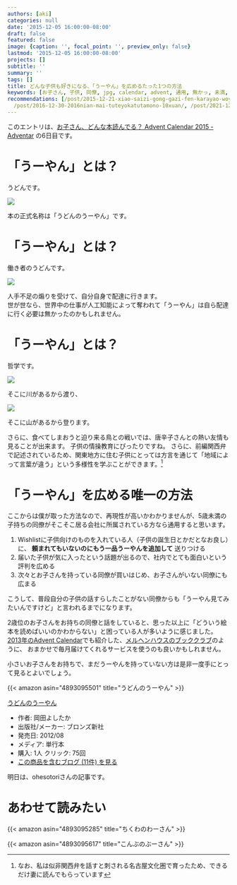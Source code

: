 ```yaml
---
authors: [aki]
categories: null
date: '2015-12-05 16:00:00-08:00'
draft: false
featured: false
image: {caption: '', focal_point: '', preview_only: false}
lastmod: '2015-12-05 16:00:00-08:00'
projects: []
subtitle: ''
summary: ''
tags: []
title: どんな子供も好きになる、「うーやん」を広めるたった1つの方法
keywords: [お子さん, 子供, 同僚, jpg, calendar, advent, 通用, 無かっ, 未満, 哲学]
recommendations: [/post/2015-12-21-xiao-saizi-gong-gazi-fen-karayao-woyin-mitakunaru-okusuriyin-metane-number-childadvent/,
  /post/2016-12-30-2016nian-mai-tuteyokatutamono-10xuan/, /post/2021-12-15-relocated-to-vancouver/]
---
```


このエントリは、[お子さん、どんな本読んでる？ Advent Calendar 2015 - Adventar](http://www.adventar.org/calendars/773) の6日目です。

# 「うーやん」とは？

うどんです。

![](20151205171506.jpg)

本の正式名称は「うどんのうーやん」です。

# 「うーやん」とは？

働き者のうどんです。

![](20151205171532.jpg)

人手不足の煽りを受けて、自分自身で配達に行きます。  
世が世なら、世界中の仕事が人工知能によって奪われて「うーやん」は自ら配達に行く必要は無かったのかもしれません。

# 「うーやん」とは？

哲学です。

![](20151205171619.jpg)

そこに川があるから渡り、

![](20151205171645.jpg)

そこに山があるから登ります。

さらに、食べてしまおうと迫り来る鳥との戦いでは、唐辛子さんとの熱い友情も見ることが出来ます。 子供の情操教育にぴったりですね。 さらに、前編関西弁で記述されているため、関東地方に住む子供にとっては方言を通じて「地域によって言葉が違う」という多様性を学ぶことができます。[^1] 

# 「うーやん」を広める唯一の方法

ここからは僕が取った方法なので、再現性が高いかわかりませんが、5歳未満の子持ちの同僚がそこそこ居る会社に所属されている方なら通用すると思います。

1. Wishlistに子供向けのものを入れている人（子供の誕生日とかだとなお良し）に、 **頼まれてもいないのにもう一品うーやんを追加して** 送りつける
2. 届いた子供が気に入ったという話題が出るので、社内でとても面白いという評判を広める
3. 次々とお子さんを持っている同僚が買いはじめ、お子さんがいない同僚にも広まる

こうして、普段自分の子供の話すらしたことがない同僚からも「うーやん見てみたいんですけど」と言われるまでになります。

2歳位のお子さんをお持ちの同僚と話をしていると、思った以上に「どういう絵本を読めばいいのかわからない」と困っている人が多いように感じました。[2013年のAdvent Calendar](https://chezo.uno/post/2013-12-08-yu-gan-yarizumugale-siihatutosuruhui-ben-3ce)でも紹介した、[メルヘンハウスのブッククラブ](https://bookclub.meruhenhouse.co.jp/)のように、 おまかせで毎月届けてくれるサービスを使うのも良いかもしれません。

小さいお子さんをお持ちで、まだうーやんを持っていない方は是非一度手にとって見るとよいでしょう。

{{< amazon asin="4893095501" title="うどんのうーやん" >}}

[うどんのうーやん](http://www.amazon.co.jp/exec/obidos/ASIN/4893095501/chezou-22/)

- 作者: 岡田よしたか
- 出版社/メーカー: ブロンズ新社
- 発売日: 2012/08
- メディア: 単行本
- 購入: 1人 クリック: 75回
- [この商品を含むブログ (11件) を見る](http://d.hatena.ne.jp/asin/4893095501/chezou-22)

明日は、ohesotoriさんの記事です。

# あわせて読みたい

{{< amazon asin="4893095285" title="ちくわのわーさん" >}}

{{< amazon asin="4893095617" title="こんぶのぶーさん" >}}


[^1]: なお、私は似非関西弁を話すと刺される名古屋文化圏で育ったため、できるだけ妻に読んでもらっています